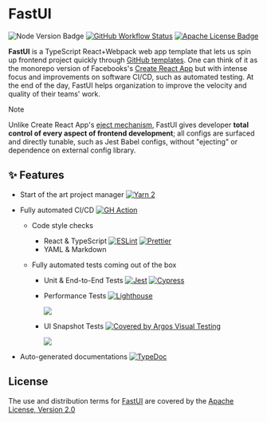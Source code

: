 # FastUI

![Node Version Badge]
[![GitHub Workflow Status]][GitHub Workflow URL]
[![Apache License Badge]][Apache License, Version 2.0]

**FastUI** is a TypeScript React+Webpack web app template that lets us spin up frontend project quickly through
[GitHub templates]. One can think of it as the monorepo version of Facebooks's [Create React App] but with intense focus
and improvements on software CI/CD, such as automated testing. At the end of the day, FastUI helps organization
to improve the velocity and quality of their teams' work.

> [!NOTE]
>
> Unlike Create React App's [eject mechanism](https://create-react-app.dev/docs/available-scripts#npm-run-eject), FastUI gives developer **total control of every aspect of frontend
> development**; all configs are surfaced and directly tunable, such as Jest Babel configs, without "ejecting" or
> dependence on external config library.

## ✨ Features

- Start of the art project manager [![Yarn 2](https://img.shields.io/badge/Yarn%202-2C8EBB?style=for-the-badge&logo=yarn&logoColor=white)](https://yarnpkg.com/)
- Fully automated CI/CD [![GH Action](https://img.shields.io/badge/GitHub%20Action-2088FF?style=for-the-badge&logo=githubactions&logoColor=white)](https://github.com/features/actions)

  - Code style checks

    - React & TypeScript [![ESLint](https://img.shields.io/badge/ESLint-4B32C3?style=for-the-badge&logo=eslint&logoColor=white)](https://eslint.org/) [![Prettier](https://img.shields.io/badge/Prettier-F7B93E?style=for-the-badge&logo=prettier&logoColor=white)](https://prettier.io/)
    - YAML & Markdown

  - Fully automated tests coming out of the box

    - Unit & End-to-End Tests [![Jest](https://img.shields.io/badge/Jest%20Unit%20Tests-C21325?style=for-the-badge&logo=jest&logoColor=white)](https://jestjs.io/) [![Cypress](https://img.shields.io/badge/Cypress%20E2E-69D3A7?style=for-the-badge&logo=cypress&logoColor=white)](https://www.cypress.io/)
    - Performance Tests [![Lighthouse](https://img.shields.io/badge/Lighthouse-F44B21?style=for-the-badge&logo=lighthouse&logoColor=white)](https://developer.chrome.com/docs/lighthouse/overview)

      ![](https://github.com/paion-data/fast-ui/blob/master/docs/docs/img/lighthouse-report-example.png?raw=true)

    - UI Snapshot Tests [![Covered by Argos Visual Testing](https://argos-ci.com/badge-large.svg)](https://app.argos-ci.com/qubitpi/paion-data-fast-ui/reference)

      ![](https://github.com/paion-data/fast-ui/blob/master/docs/docs/img/argos-example.png?raw=true)

- Auto-generated documentations [![TypeDoc](https://img.shields.io/badge/TypeDoc-3178C6?style=for-the-badge&logo=typescript&logoColor=white)](https://fastui.paion-data.com/api/)

## License

The use and distribution terms for [FastUI]() are covered by the [Apache License, Version 2.0]

[Apache License Badge]: https://img.shields.io/badge/Apache%202.0-F25910.svg?style=for-the-badge&logo=Apache&logoColor=white
[Apache License, Version 2.0]: https://www.apache.org/licenses/LICENSE-2.0
[Create React App]: https://create-react-app.dev/
[GitHub templates]: https://docs.github.com/en/repositories/creating-and-managing-repositories/creating-a-template-repository#about-template-repositories
[GitHub Workflow Status]: https://img.shields.io/github/actions/workflow/status/paion-data/fast-ui/ci-cd.yaml?branch=master&logo=github&style=for-the-badge
[GitHub Workflow URL]: https://github.com/paion-data/fast-ui/actions/workflows/ci-cd.yaml
[Node Version Badge]: https://img.shields.io/badge/NODE-18-339933?logo=Node.js&logoColor=white&labelColor=66cc33&style=for-the-badge
